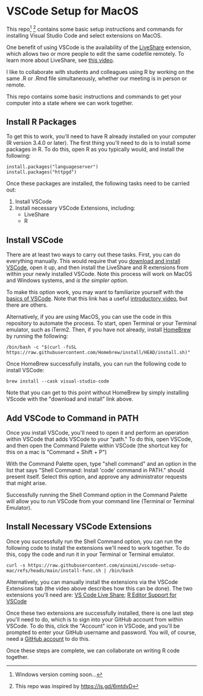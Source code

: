 # VSCode Setup for MacOS

This repo[^1] [^2] contains some basic setup instructions and commands for installing Visual Studio Code and select extensions on MacOS. 

One benefit of using VSCode is the availability of the [LiveShare](https://marketplace.visualstudio.com/items?itemName=MS-vsliveshare.vsliveshare) extension, which allows two or more people to edit the 
same codefile remotely. To learn more about LiveShare, see [this video](https://youtu.be/A2ceblXTBBc).

I like to collaborate with students and colleagues using R by working on the same .R or .Rmd file simultaneously, whether our 
meeting is in person or remote.

This repo contains some basic instructions and commands to get your computer into a state where we can work together.

## Install R Packages

To get this to work, you'll need to have R already installed on your computer (R version 3.4.0 or later). The first thing 
you'll need to do is to install some packages in R. To do this, open R as you typically would, and install the following:

```
install.packages("languageserver")
install.packages("httpgd")
```

Once these packages are installed, the following tasks need to be carried out:

1) Install VSCode
2) Install necessary VSCode Extensions, including:
    - LiveShare
    - R

## Install VSCode

There are at least two ways to carry out these tasks. First, you can do everything manually. This would require that you
[download and install VSCode](https://code.visualstudio.com/), open it up, and then install the LiveShare and R extensions
from within your newly installed VSCode. Note this process will work on MacOS and Windows systems, and *is the simpler option.* 

To make this option work, you may want to familiarize yourself with the [basics of VSCode](https://code.visualstudio.com/docs/introvideos/basics).
Note that this link has a useful [introductory video](https://youtu.be/B-s71n0dHUk), but there are others.

Alternatively, if you are using MacOS, you can use the code in this repository to automate the process. To start, open Terminal
or your Terminal emulator, such as iTerm2. Then, if you have not already, install [HomeBrew](https://brew.sh/) by running the following:

```
/bin/bash -c "$(curl -fsSL https://raw.githubusercontent.com/Homebrew/install/HEAD/install.sh)"
```

Once HomeBrew successfully installs, you can run the following code to install VSCode:

```
brew install --cask visual-studio-code
```

Note that you can get to this point without HomeBrew by simply installing VScode with the "download and install" link above.

## Add VSCode to Command in PATH

Once you install VSCode, you'll need to open it and perform an operation within VSCode that adds VSCode to your "path." To 
do this, open VSCode, and then open the Command Palette within VSCode (the shortcut key for this on a mac is "Command + Shift + P")

With the Command Palette open, type "shell command" and an option in the list that says "Shell Command: Install 'code' command in PATH." 
should present itself. Select this option, and approve any administrator requests that might arise. 

Successfully running the Shell Command option in the Command Palette will allow you to run VSCode from your command line (Terminal or Terminal Emulator).

## Install Necessary VSCode Extensions

Once you successfully run the Shell Command option, you can run the following code to install the extensions we'll need to work together.
To do this, copy the code and run it in your Terminal or Terminal emulator. 

```
curl -s https://raw.githubusercontent.com/ainaimi/vscode-setup-mac/refs/heads/main/install-func.sh | /bin/bash
```

Alternatively, you can manually install the extensions via the VSCode Extensions tab (the video above describes how this can be done).
The two extensions you'll need are: [VS Code Live Share](https://marketplace.visualstudio.com/items?itemName=MS-vsliveshare.vsliveshare); 
[R Editor Support for VSCode](https://marketplace.visualstudio.com/items?itemName=REditorSupport.r)

Once these two extensions are successfully installed, there is one last step you'll need to do, which is to sign into your GitHub account 
from within VSCode. To do this, click the "Account" icon in VSCode, and you'll be prompted to enter your GitHub username and 
password. You will, of course, need a [GitHub account](https://github.com/) to do this.

Once these steps are complete, we can collaborate on writing R code together.

[^1]: Windows version coming soon...
[^2]: This repo was inspired by https://is.gd/6mtdvD
